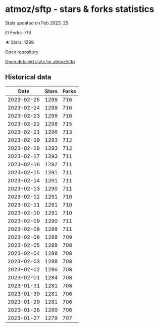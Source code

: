# atmoz/sftp - stars & forks statistics

Stats updated on Feb 2023, 25

☋ Forks: 716

★ Stars: 1299

[Open repository](https://github.com/atmoz/sftp)

[Open detailed stats for atmoz/sftp](https://reviewgithub.com/rep/atmoz/sftp)

## Historical data
| Date | Stars | Forks |
|------|-------|-------|
| 2023-02-25 | 1299 | 716 | 
| 2023-02-24 | 1299 | 716 | 
| 2023-02-23 | 1299 | 716 | 
| 2023-02-22 | 1298 | 715 | 
| 2023-02-21 | 1296 | 713 | 
| 2023-02-19 | 1293 | 712 | 
| 2023-02-18 | 1293 | 712 | 
| 2023-02-17 | 1293 | 711 | 
| 2023-02-16 | 1292 | 711 | 
| 2023-02-15 | 1291 | 711 | 
| 2023-02-14 | 1291 | 711 | 
| 2023-02-13 | 1290 | 711 | 
| 2023-02-12 | 1291 | 710 | 
| 2023-02-11 | 1291 | 710 | 
| 2023-02-10 | 1291 | 710 | 
| 2023-02-09 | 1290 | 711 | 
| 2023-02-08 | 1288 | 711 | 
| 2023-02-06 | 1288 | 709 | 
| 2023-02-05 | 1288 | 708 | 
| 2023-02-04 | 1288 | 708 | 
| 2023-02-03 | 1288 | 708 | 
| 2023-02-02 | 1286 | 708 | 
| 2023-02-01 | 1284 | 708 | 
| 2023-01-31 | 1281 | 708 | 
| 2023-01-30 | 1281 | 706 | 
| 2023-01-29 | 1281 | 706 | 
| 2023-01-28 | 1280 | 706 | 
| 2023-01-27 | 1279 | 707 | 

